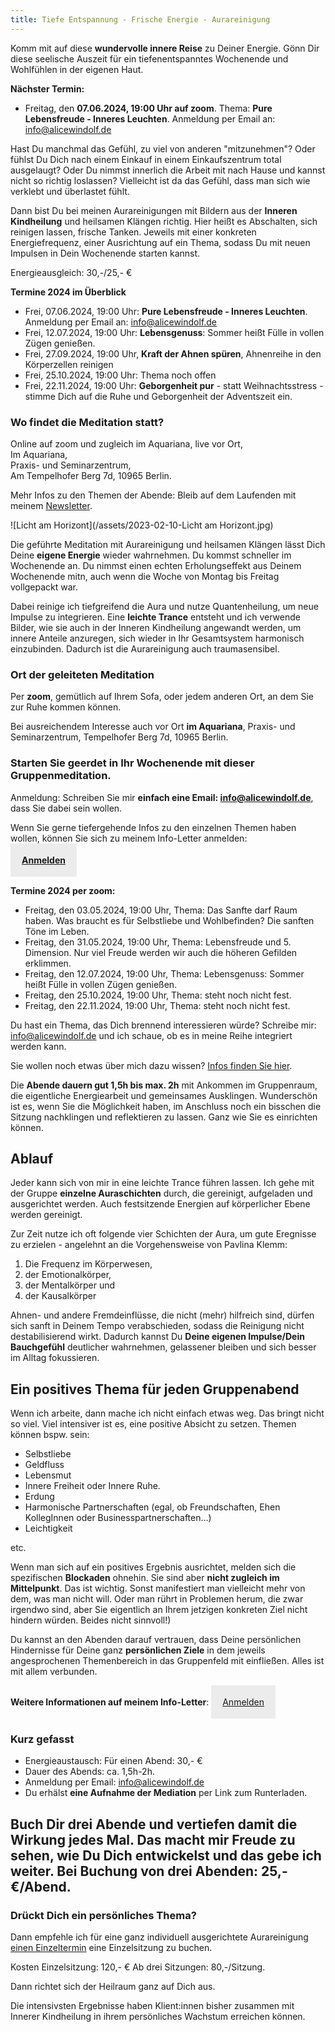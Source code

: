```yaml
---
title: Tiefe Entspannung - Frische Energie - Aurareinigung
---
```

Komm mit auf diese **wundervolle innere Reise** zu Deiner Energie. Gönn Dir diese seelische Auszeit für ein tiefenentspanntes Wochenende und Wohlfühlen in der eigenen Haut. 

**Nächster Termin:**  
- Freitag, den **07.06.2024, 19:00 Uhr auf zoom**. Thema: **Pure Lebensfreude - Inneres Leuchten**. Anmeldung per Email an: info@alicewindolf.de

Hast Du manchmal das Gefühl, zu viel von anderen "mitzunehmen"? Oder fühlst Du Dich nach einem Einkauf in einem Einkaufszentrum total ausgelaugt? Oder Du nimmst innerlich die Arbeit mit nach Hause und kannst nicht so richtig loslassen? Vielleicht ist da das Gefühl, dass man sich wie verklebt und überlastet fühlt. 

Dann bist Du bei meinen Aurareinigungen mit Bildern aus der **Inneren Kindheilung** und heilsamen Klängen richtig. Hier heißt es Abschalten, sich reinigen lassen, frische Tanken. Jeweils mit einer konkreten Energiefrequenz, einer Ausrichtung auf ein Thema, sodass Du mit neuen Impulsen in Dein Wochenende starten kannst.

Energieausgleich: 30,-/25,- € 

**Termine 2024 im Überblick**  
- Frei, 07.06.2024, 19:00 Uhr: **Pure Lebensfreude - Inneres Leuchten**. Anmeldung per Email an: info@alicewindolf.de
- Frei, 12.07.2024, 19:00 Uhr: **Lebensgenuss**: Sommer heißt Fülle in vollen Zügen genießen. 
- Frei, 27.09.2024, 19:00 Uhr, **Kraft der Ahnen spüren**, Ahnenreihe in den Körperzellen reinigen
- Frei, 25.10.2024, 19:00 Uhr: Thema noch offen
- Frei, 22.11.2024, 19:00 Uhr: **Geborgenheit pur** - statt Weihnachtsstress - stimme Dich auf die Ruhe und Geborgenheit der Adventszeit ein. 

### Wo findet die Meditation statt?  
Online auf zoom und zugleich im Aquariana, live vor Ort, 
</br>Im Aquariana,
</br>Praxis- und Seminarzentrum, 
</br> Am Tempelhofer Berg 7d, 10965 Berlin. 

Mehr Infos zu den Themen der Abende: Bleib auf dem Laufenden mit meinem [Newsletter](alicewindolf.de/2021/04/21/Landingspage-Newsletteranmeldung.html). 

![Licht am Horizont](/assets/2023-02-10-Licht am Horizont.jpg)

Die geführte Meditation mit Aurareinigung und heilsamen Klängen lässt Dich Deine **eigene Energie** wieder wahrnehmen. Du kommst schneller im Wochenende an. Du nimmst einen echten Erholungseffekt aus Deinem Wochenende mitn, auch wenn die Woche von Montag bis Freitag vollgepackt war. 

Dabei reinige ich tiefgreifend die Aura und nutze Quantenheilung, um neue Impulse zu integrieren. Eine **leichte Trance** entsteht und ich verwende Bilder, wie sie auch in der Inneren Kindheilung angewandt werden, um innere Anteile anzuregen, sich wieder in Ihr Gesamtsystem harmonisch einzubinden. Dadurch ist die Aurareinigung auch traumasensibel. 

### Ort der geleiteten Meditation 
Per **zoom**, gemütlich auf Ihrem Sofa, oder jedem anderen Ort, an dem Sie zur Ruhe kommen können. 

Bei ausreichendem Interesse auch vor Ort **im Aquariana**, Praxis- und Seminarzentrum, Tempelhofer Berg 7d, 10965 Berlin. 

### Starten Sie geerdet in Ihr Wochenende mit dieser Gruppenmeditation. 

Anmeldung: Schreiben Sie mir **einfach eine Email: info@alicewindolf.de**, dass Sie dabei sein wollen. 

Wenn Sie gerne tiefergehende Infos zu den einzelnen Themen haben wollen, können Sie sich zu meinem Info-Letter anmelden:  
<span style='display:inline-block;padding:18px;background:#ececec'>
**[Anmelden](/2021/04/21/Landingspage-Newsletteranmeldung.html)**
</span>

**Termine 2024 per zoom:**
- Freitag, den 03.05.2024, 19:00 Uhr, Thema: Das Sanfte darf Raum haben. Was braucht es für Selbstliebe und Wohlbefinden? Die sanften Töne im Leben. 
- Freitag, den 31.05.2024, 19:00 Uhr, Thema: Lebensfreude und 5. Dimension. Nur viel Freude werden wir auch die höheren Gefilden erklimmen.  
- Freitag, den 12.07.2024, 19:00 Uhr, Thema: Lebensgenuss: Sommer heißt Fülle in vollen Zügen genießen. 
- Freitag, den 25.10.2024, 19:00 Uhr, Thema: steht noch nicht fest.
- Freitag, den 22.11.2024, 19:00 Uhr, Thema: steht noch nicht fest. 

Du hast ein Thema, das Dich brennend interessieren würde? Schreibe mir: info@alicewindolf.de und ich schaue, ob es in meine Reihe integriert werden kann. 

Sie wollen noch etwas über mich dazu wissen? [Infos finden Sie hier](/about/). 

Die **Abende dauern gut 1,5h bis max. 2h** mit Ankommen im Gruppenraum, die eigentliche Energiearbeit und gemeinsames Ausklingen. Wunderschön ist es, wenn Sie die Möglichkeit haben, im Anschluss noch ein bisschen die Sitzung nachklingen und reflektieren zu lassen. Ganz wie Sie es einrichten können.  

## Ablauf
Jeder kann sich von mir in eine leichte Trance führen lassen. Ich gehe mit der Gruppe **einzelne Auraschichten** durch, die gereinigt, aufgeladen und ausgerichtet werden. Auch festsitzende Energien auf körperlicher Ebene werden gereinigt. 

Zur Zeit nutze ich oft folgende vier Schichten der Aura, um gute Eregnisse zu erzielen - angelehnt an die Vorgehensweise von Pavlina Klemm: 
1. Die Frequenz im Körperwesen, 
2. der Emotionalkörper, 
3. der Mentalkörper und 
4. der Kausalkörper 

Ahnen- und andere Fremdeinflüsse, die nicht (mehr) hilfreich sind, dürfen sich sanft in Deinem Tempo verabschieden, sodass die Reinigung nicht destabilisierend wirkt. Dadurch  kannst Du **Deine eigenen Impulse/Dein Bauchgefühl** deutlicher wahrnehmen, gelassener bleiben und sich besser im Alltag fokussieren.  

## Ein positives Thema für jeden Gruppenabend
Wenn ich arbeite, dann mache ich nicht einfach etwas weg. Das bringt nicht so viel. Viel intensiver ist es, eine positive Absicht zu setzen. Themen können bspw. sein: 
- Selbstliebe 
- Geldfluss 
- Lebensmut
- Innere Freiheit oder Innere Ruhe.
- Erdung
- Harmonische Partnerschaften (egal, ob Freundschaften, Ehen KollegInnen oder Businesspartnerschaften...)
- Leichtigkeit

etc.  

Wenn man sich auf ein positives Ergebnis ausrichtet, melden sich die spezifischen **Blockaden**  ohnehin. Sie sind aber **nicht zugleich im Mittelpunkt**. Das ist wichtig. Sonst manifestiert man vielleicht mehr von dem, was man nicht will. Oder man rührt in Problemen herum, die zwar irgendwo sind, aber Sie eigentlich an Ihrem jetzigen konkreten Ziel nicht hindern würden. Beides nicht sinnvoll!) 

Du kannst an den Abenden darauf vertrauen, dass Deine persönlichen Hindernisse für Deine ganz **persönlichen Ziele** in dem jeweils angesprochenen Themenbereich in das Gruppenfeld mit einfließen. Alles ist mit allem verbunden. 


**Weitere Informationen auf meinem Info-Letter**: 
<span style='display:inline-block;padding:18px;background:#ececec'>
[Anmelden](/2021/04/21/Landingspage-Newsletteranmeldung.html)
</span>

### Kurz gefasst
- Energieaustausch: Für einen Abend: 30,- €
- Dauer des Abends: ca. 1,5h-2h. 
- Anmeldung per Email: info@alicewindolf.de
- Du erhälst **eine Aufnahme der Mediation** per Link zum Runterladen. 

Buch Dir drei Abende und vertiefen damit die Wirkung jedes Mal. Das macht mir Freude zu sehen, wie Du Dich entwickelst und das gebe ich weiter. Bei Buchung von drei Abenden: 25,-€/Abend. 
---


### Drückt Dich ein persönliches Thema? 
Dann empfehle ich für eine ganz individuell ausgerichtete Aurareinigung [einen Einzeltermin](/2021/03/19/Einzelsitzungen.html) eine Einzelsitzung zu buchen. 

Kosten Einzelsitzung: 120,- €
Ab drei Sitzungen: 80,-/Sitzung.

Dann richtet sich der Heilraum ganz auf Dich aus. 

Die intensivsten Ergebnisse haben Klient:innen bisher zusammen mit Innerer Kindheilung in ihrem persönliches Wachstum erreichen können. 

